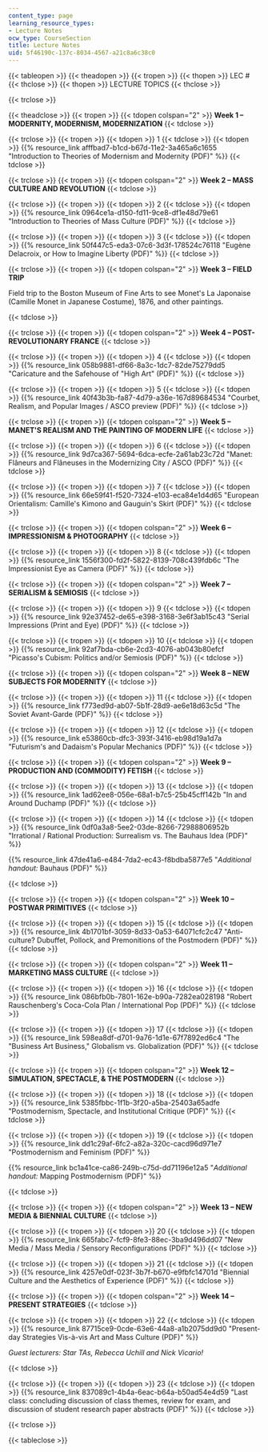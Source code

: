 ```yaml
---
content_type: page
learning_resource_types:
- Lecture Notes
ocw_type: CourseSection
title: Lecture Notes
uid: 5f46190c-137c-8034-4567-a21c8a6c38c0
---
```


{{< tableopen >}}
{{< theadopen >}}
{{< tropen >}}
{{< thopen >}}
LEC #
{{< thclose >}}
{{< thopen >}}
LECTURE TOPICS
{{< thclose >}}

{{< trclose >}}

{{< theadclose >}}
{{< tropen >}}
{{< tdopen colspan="2" >}}
**Week 1 – MODERNITY, MODERNISM, MODERNIZATION**
{{< tdclose >}}

{{< trclose >}}
{{< tropen >}}
{{< tdopen >}}
1
{{< tdclose >}}
{{< tdopen >}}
{{% resource_link afffbad7-b1cd-b67d-11e2-3a465a6c1655 "Introduction to Theories of Modernism and Modernity (PDF)" %}}
{{< tdclose >}}

{{< trclose >}}
{{< tropen >}}
{{< tdopen colspan="2" >}}
**Week 2 – MASS CULTURE AND REVOLUTION**
{{< tdclose >}}

{{< trclose >}}
{{< tropen >}}
{{< tdopen >}}
2
{{< tdclose >}}
{{< tdopen >}}
{{% resource_link 0964ce1a-d150-fd11-9ce8-df1e48d79e61 "Introduction to Theories of Mass Culture (PDF)" %}}
{{< tdclose >}}

{{< trclose >}}
{{< tropen >}}
{{< tdopen >}}
3
{{< tdclose >}}
{{< tdopen >}}
{{% resource_link 50f447c5-eda3-07c6-3d3f-178524c76118 "Eugène Delacroix, or How to Imagine Liberty (PDF)" %}}
{{< tdclose >}}

{{< trclose >}}
{{< tropen >}}
{{< tdopen colspan="2" >}}
**Week 3 – FIELD TRIP**

Field trip to the Boston Museum of Fine Arts to see Monet's La Japonaise (Camille Monet in Japanese Costume), 1876, and other paintings.


{{< tdclose >}}

{{< trclose >}}
{{< tropen >}}
{{< tdopen colspan="2" >}}
**Week 4 – POST-REVOLUTIONARY FRANCE**
{{< tdclose >}}

{{< trclose >}}
{{< tropen >}}
{{< tdopen >}}
4
{{< tdclose >}}
{{< tdopen >}}
{{% resource_link 058b9881-df66-8a3c-1dc7-82de75279dd5 "Caricature and the Safehouse of \"High Art\" (PDF)" %}}
{{< tdclose >}}

{{< trclose >}}
{{< tropen >}}
{{< tdopen >}}
5
{{< tdclose >}}
{{< tdopen >}}
{{% resource_link 40f43b3b-fa87-4d79-a36e-167d89684534 "Courbet, Realism, and Popular Images / ASCO preview (PDF)" %}}
{{< tdclose >}}

{{< trclose >}}
{{< tropen >}}
{{< tdopen colspan="2" >}}
**Week 5 – MANET'S REALISM AND THE PAINTING OF MODERN LIFE**
{{< tdclose >}}

{{< trclose >}}
{{< tropen >}}
{{< tdopen >}}
6
{{< tdclose >}}
{{< tdopen >}}
{{% resource_link 9d7ca367-5694-6dca-ecfe-2a61ab23c72d "Manet: Flâneurs and Flâneuses in the Modernizing City / ASCO (PDF)" %}}
{{< tdclose >}}

{{< trclose >}}
{{< tropen >}}
{{< tdopen >}}
7
{{< tdclose >}}
{{< tdopen >}}
{{% resource_link 66e59f41-f520-7324-e103-eca84e1d4d65 "European Orientalism: Camille's Kimono and Gauguin's Skirt (PDF)" %}}
{{< tdclose >}}

{{< trclose >}}
{{< tropen >}}
{{< tdopen colspan="2" >}}
**Week 6 – IMPRESSIONISM & PHOTOGRAPHY**
{{< tdclose >}}

{{< trclose >}}
{{< tropen >}}
{{< tdopen >}}
8
{{< tdclose >}}
{{< tdopen >}}
{{% resource_link 1556f300-fd2f-5822-8139-708c439fdb6c "The Impressionist Eye as Camera (PDF)" %}}
{{< tdclose >}}

{{< trclose >}}
{{< tropen >}}
{{< tdopen colspan="2" >}}
**Week 7 – SERIALISM & SEMIOSIS**
{{< tdclose >}}

{{< trclose >}}
{{< tropen >}}
{{< tdopen >}}
9
{{< tdclose >}}
{{< tdopen >}}
{{% resource_link 92e37452-de65-e398-3168-3e6f3ab15c43 "Serial Impressions (Print and Eye) (PDF)" %}}
{{< tdclose >}}

{{< trclose >}}
{{< tropen >}}
{{< tdopen >}}
10
{{< tdclose >}}
{{< tdopen >}}
{{% resource_link 92af7bda-cb6e-2cd3-4076-ab043b80efcf "Picasso's Cubism: Politics and/or Semiosis (PDF)" %}}
{{< tdclose >}}

{{< trclose >}}
{{< tropen >}}
{{< tdopen colspan="2" >}}
**Week 8 – NEW SUBJECTS FOR MODERNITY**
{{< tdclose >}}

{{< trclose >}}
{{< tropen >}}
{{< tdopen >}}
11
{{< tdclose >}}
{{< tdopen >}}
{{% resource_link f773ed9d-ab07-5b1f-28d9-ae6e18d63c5d "The Soviet Avant-Garde (PDF)" %}}
{{< tdclose >}}

{{< trclose >}}
{{< tropen >}}
{{< tdopen >}}
12
{{< tdclose >}}
{{< tdopen >}}
{{% resource_link e53860cb-dfc3-393f-3416-eb98d19a1d7a "Futurism's and Dadaism's Popular Mechanics (PDF)" %}}
{{< tdclose >}}

{{< trclose >}}
{{< tropen >}}
{{< tdopen colspan="2" >}}
**Week 9 – PRODUCTION AND (COMMODITY) FETISH**
{{< tdclose >}}

{{< trclose >}}
{{< tropen >}}
{{< tdopen >}}
13
{{< tdclose >}}
{{< tdopen >}}
{{% resource_link 1ad62ee8-056e-68a1-b7c5-25b45cff142b "In and Around Duchamp (PDF)" %}}
{{< tdclose >}}

{{< trclose >}}
{{< tropen >}}
{{< tdopen >}}
14
{{< tdclose >}}
{{< tdopen >}}
{{% resource_link 0df0a3a8-5ee2-03de-8266-72988806952b "Irrational / Rational Production: Surrealism vs. The Bauhaus Idea (PDF)" %}}

{{% resource_link 47de41a6-e484-7da2-ec43-f8bdba5877e5 "_Additional handout:_ Bauhaus (PDF)" %}}


{{< tdclose >}}

{{< trclose >}}
{{< tropen >}}
{{< tdopen colspan="2" >}}
**Week 10 – POSTWAR PRIMITIVES**
{{< tdclose >}}

{{< trclose >}}
{{< tropen >}}
{{< tdopen >}}
15
{{< tdclose >}}
{{< tdopen >}}
{{% resource_link 4b1701bf-3059-8d33-0a53-64071cfc2c47 "Anti-culture? Dubuffet, Pollock, and Premonitions of the Postmodern (PDF)" %}}
{{< tdclose >}}

{{< trclose >}}
{{< tropen >}}
{{< tdopen colspan="2" >}}
**Week 11 – MARKETING MASS CULTURE**
{{< tdclose >}}

{{< trclose >}}
{{< tropen >}}
{{< tdopen >}}
16
{{< tdclose >}}
{{< tdopen >}}
{{% resource_link 086bfb0b-7801-162e-b90a-7282ea028198 "Robert Rauschenberg's Coca-Cola Plan / International Pop (PDF)" %}}
{{< tdclose >}}

{{< trclose >}}
{{< tropen >}}
{{< tdopen >}}
17
{{< tdclose >}}
{{< tdopen >}}
{{% resource_link 598ea8df-d701-9a76-1d1e-67f7892ed6c4 "The \"Business Art Business,\" Globalism vs. Globalization (PDF)" %}}
{{< tdclose >}}

{{< trclose >}}
{{< tropen >}}
{{< tdopen colspan="2" >}}
**Week 12 – SIMULATION, SPECTACLE, & THE POSTMODERN**
{{< tdclose >}}

{{< trclose >}}
{{< tropen >}}
{{< tdopen >}}
18
{{< tdclose >}}
{{< tdopen >}}
{{% resource_link 5385fbbc-1f1b-3f20-a5ba-25403a65adfe "Postmodernism, Spectacle, and Institutional Critique (PDF)" %}}
{{< tdclose >}}

{{< trclose >}}
{{< tropen >}}
{{< tdopen >}}
19
{{< tdclose >}}
{{< tdopen >}}
{{% resource_link dd1c29af-6fc2-a82a-320c-cacd96d971e7 "Postmodernism and Feminism (PDF)" %}}

{{% resource_link bc1a41ce-ca86-249b-c75d-dd71196e12a5 "_Additional handout:_ Mapping Postmodernism (PDF)" %}}


{{< tdclose >}}

{{< trclose >}}
{{< tropen >}}
{{< tdopen colspan="2" >}}
**Week 13 – NEW MEDIA & BIENNIAL CULTURE**
{{< tdclose >}}

{{< trclose >}}
{{< tropen >}}
{{< tdopen >}}
20
{{< tdclose >}}
{{< tdopen >}}
{{% resource_link 665fabc7-fcf9-8fe3-88ec-3ba9d496dd07 "New Media / Mass Media / Sensory Reconfigurations (PDF)" %}}
{{< tdclose >}}

{{< trclose >}}
{{< tropen >}}
{{< tdopen >}}
21
{{< tdclose >}}
{{< tdopen >}}
{{% resource_link 4257e0df-023f-3b7f-b670-e9fbfc14701d "Biennial Culture and the Aesthetics of Experience (PDF)" %}}
{{< tdclose >}}

{{< trclose >}}
{{< tropen >}}
{{< tdopen colspan="2" >}}
**Week 14 – PRESENT STRATEGIES**
{{< tdclose >}}

{{< trclose >}}
{{< tropen >}}
{{< tdopen >}}
22
{{< tdclose >}}
{{< tdopen >}}
{{% resource_link 87715ce9-0cde-63e6-44a8-a1b2075dd9d0 "Present-day Strategies Vis-à-vis Art and Mass Culture (PDF)" %}}

_Guest lecturers: Star TAs, Rebecca Uchill and Nick Vicario!_


{{< tdclose >}}

{{< trclose >}}
{{< tropen >}}
{{< tdopen >}}
23
{{< tdclose >}}
{{< tdopen >}}
{{% resource_link 837089c1-4b4a-6eac-b64a-b50ad54e4d59 "Last class: concluding discussion of class themes, review for exam, and discussion of student research paper abstracts (PDF)" %}}
{{< tdclose >}}

{{< trclose >}}

{{< tableclose >}}